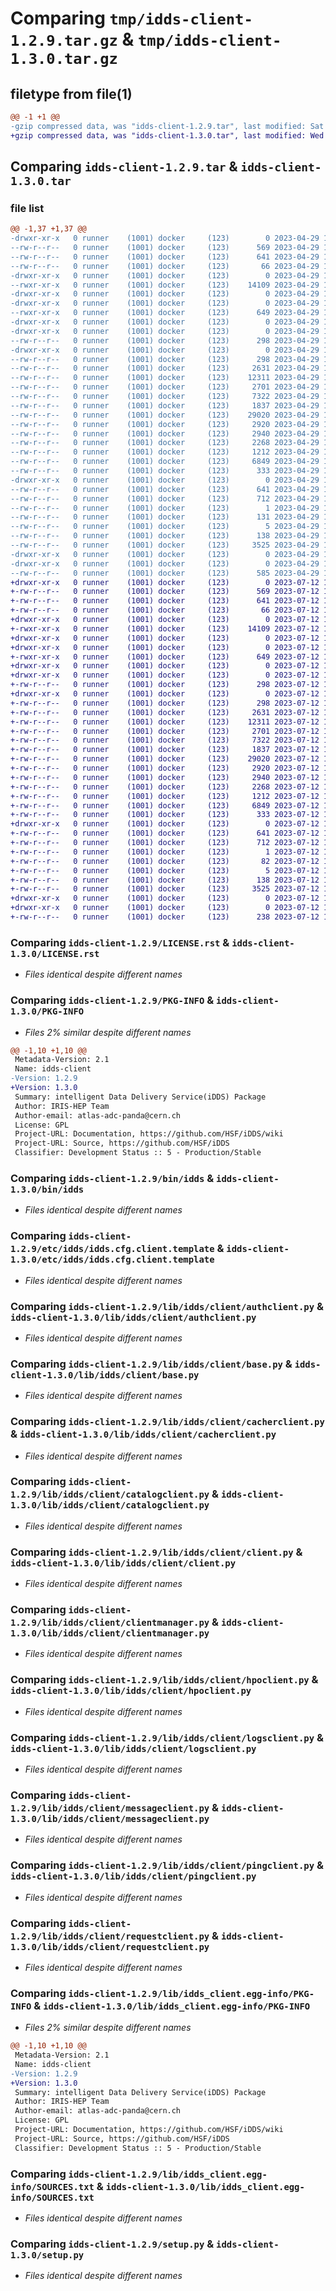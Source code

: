 # Comparing `tmp/idds-client-1.2.9.tar.gz` & `tmp/idds-client-1.3.0.tar.gz`

## filetype from file(1)

```diff
@@ -1 +1 @@
-gzip compressed data, was "idds-client-1.2.9.tar", last modified: Sat Apr 29 19:24:57 2023, max compression
+gzip compressed data, was "idds-client-1.3.0.tar", last modified: Wed Jul 12 16:01:37 2023, max compression
```

## Comparing `idds-client-1.2.9.tar` & `idds-client-1.3.0.tar`

### file list

```diff
@@ -1,37 +1,37 @@
-drwxr-xr-x   0 runner    (1001) docker     (123)        0 2023-04-29 19:24:57.655585 idds-client-1.2.9/
--rw-r--r--   0 runner    (1001) docker     (123)      569 2023-04-29 19:24:44.000000 idds-client-1.2.9/LICENSE.rst
--rw-r--r--   0 runner    (1001) docker     (123)      641 2023-04-29 19:24:57.655585 idds-client-1.2.9/PKG-INFO
--rw-r--r--   0 runner    (1001) docker     (123)       66 2023-04-29 19:24:44.000000 idds-client-1.2.9/README.md
-drwxr-xr-x   0 runner    (1001) docker     (123)        0 2023-04-29 19:24:57.651585 idds-client-1.2.9/bin/
--rwxr-xr-x   0 runner    (1001) docker     (123)    14109 2023-04-29 19:24:44.000000 idds-client-1.2.9/bin/idds
-drwxr-xr-x   0 runner    (1001) docker     (123)        0 2023-04-29 19:24:57.651585 idds-client-1.2.9/etc/
-drwxr-xr-x   0 runner    (1001) docker     (123)        0 2023-04-29 19:24:57.651585 idds-client-1.2.9/etc/idds/
--rwxr-xr-x   0 runner    (1001) docker     (123)      649 2023-04-29 19:24:44.000000 idds-client-1.2.9/etc/idds/idds.cfg.client.template
-drwxr-xr-x   0 runner    (1001) docker     (123)        0 2023-04-29 19:24:57.651585 idds-client-1.2.9/lib/
-drwxr-xr-x   0 runner    (1001) docker     (123)        0 2023-04-29 19:24:57.651585 idds-client-1.2.9/lib/idds/
--rw-r--r--   0 runner    (1001) docker     (123)      298 2023-04-29 19:24:44.000000 idds-client-1.2.9/lib/idds/__init__.py
-drwxr-xr-x   0 runner    (1001) docker     (123)        0 2023-04-29 19:24:57.655585 idds-client-1.2.9/lib/idds/client/
--rw-r--r--   0 runner    (1001) docker     (123)      298 2023-04-29 19:24:44.000000 idds-client-1.2.9/lib/idds/client/__init__.py
--rw-r--r--   0 runner    (1001) docker     (123)     2631 2023-04-29 19:24:44.000000 idds-client-1.2.9/lib/idds/client/authclient.py
--rw-r--r--   0 runner    (1001) docker     (123)    12311 2023-04-29 19:24:44.000000 idds-client-1.2.9/lib/idds/client/base.py
--rw-r--r--   0 runner    (1001) docker     (123)     2701 2023-04-29 19:24:44.000000 idds-client-1.2.9/lib/idds/client/cacherclient.py
--rw-r--r--   0 runner    (1001) docker     (123)     7322 2023-04-29 19:24:44.000000 idds-client-1.2.9/lib/idds/client/catalogclient.py
--rw-r--r--   0 runner    (1001) docker     (123)     1837 2023-04-29 19:24:44.000000 idds-client-1.2.9/lib/idds/client/client.py
--rw-r--r--   0 runner    (1001) docker     (123)    29020 2023-04-29 19:24:44.000000 idds-client-1.2.9/lib/idds/client/clientmanager.py
--rw-r--r--   0 runner    (1001) docker     (123)     2920 2023-04-29 19:24:44.000000 idds-client-1.2.9/lib/idds/client/hpoclient.py
--rw-r--r--   0 runner    (1001) docker     (123)     2940 2023-04-29 19:24:44.000000 idds-client-1.2.9/lib/idds/client/logsclient.py
--rw-r--r--   0 runner    (1001) docker     (123)     2268 2023-04-29 19:24:44.000000 idds-client-1.2.9/lib/idds/client/messageclient.py
--rw-r--r--   0 runner    (1001) docker     (123)     1212 2023-04-29 19:24:44.000000 idds-client-1.2.9/lib/idds/client/pingclient.py
--rw-r--r--   0 runner    (1001) docker     (123)     6849 2023-04-29 19:24:44.000000 idds-client-1.2.9/lib/idds/client/requestclient.py
--rw-r--r--   0 runner    (1001) docker     (123)      333 2023-04-29 19:24:53.000000 idds-client-1.2.9/lib/idds/client/version.py
-drwxr-xr-x   0 runner    (1001) docker     (123)        0 2023-04-29 19:24:57.655585 idds-client-1.2.9/lib/idds_client.egg-info/
--rw-r--r--   0 runner    (1001) docker     (123)      641 2023-04-29 19:24:57.000000 idds-client-1.2.9/lib/idds_client.egg-info/PKG-INFO
--rw-r--r--   0 runner    (1001) docker     (123)      712 2023-04-29 19:24:57.000000 idds-client-1.2.9/lib/idds_client.egg-info/SOURCES.txt
--rw-r--r--   0 runner    (1001) docker     (123)        1 2023-04-29 19:24:57.000000 idds-client-1.2.9/lib/idds_client.egg-info/dependency_links.txt
--rw-r--r--   0 runner    (1001) docker     (123)      131 2023-04-29 19:24:57.000000 idds-client-1.2.9/lib/idds_client.egg-info/requires.txt
--rw-r--r--   0 runner    (1001) docker     (123)        5 2023-04-29 19:24:57.000000 idds-client-1.2.9/lib/idds_client.egg-info/top_level.txt
--rw-r--r--   0 runner    (1001) docker     (123)      138 2023-04-29 19:24:57.655585 idds-client-1.2.9/setup.cfg
--rw-r--r--   0 runner    (1001) docker     (123)     3525 2023-04-29 19:24:44.000000 idds-client-1.2.9/setup.py
-drwxr-xr-x   0 runner    (1001) docker     (123)        0 2023-04-29 19:24:57.651585 idds-client-1.2.9/tools/
-drwxr-xr-x   0 runner    (1001) docker     (123)        0 2023-04-29 19:24:57.655585 idds-client-1.2.9/tools/env/
--rw-r--r--   0 runner    (1001) docker     (123)      585 2023-04-29 19:24:53.000000 idds-client-1.2.9/tools/env/environment.yml
+drwxr-xr-x   0 runner    (1001) docker     (123)        0 2023-07-12 16:01:37.617952 idds-client-1.3.0/
+-rw-r--r--   0 runner    (1001) docker     (123)      569 2023-07-12 16:01:25.000000 idds-client-1.3.0/LICENSE.rst
+-rw-r--r--   0 runner    (1001) docker     (123)      641 2023-07-12 16:01:37.617952 idds-client-1.3.0/PKG-INFO
+-rw-r--r--   0 runner    (1001) docker     (123)       66 2023-07-12 16:01:25.000000 idds-client-1.3.0/README.md
+drwxr-xr-x   0 runner    (1001) docker     (123)        0 2023-07-12 16:01:37.613952 idds-client-1.3.0/bin/
+-rwxr-xr-x   0 runner    (1001) docker     (123)    14109 2023-07-12 16:01:25.000000 idds-client-1.3.0/bin/idds
+drwxr-xr-x   0 runner    (1001) docker     (123)        0 2023-07-12 16:01:37.613952 idds-client-1.3.0/etc/
+drwxr-xr-x   0 runner    (1001) docker     (123)        0 2023-07-12 16:01:37.613952 idds-client-1.3.0/etc/idds/
+-rwxr-xr-x   0 runner    (1001) docker     (123)      649 2023-07-12 16:01:25.000000 idds-client-1.3.0/etc/idds/idds.cfg.client.template
+drwxr-xr-x   0 runner    (1001) docker     (123)        0 2023-07-12 16:01:37.613952 idds-client-1.3.0/lib/
+drwxr-xr-x   0 runner    (1001) docker     (123)        0 2023-07-12 16:01:37.613952 idds-client-1.3.0/lib/idds/
+-rw-r--r--   0 runner    (1001) docker     (123)      298 2023-07-12 16:01:25.000000 idds-client-1.3.0/lib/idds/__init__.py
+drwxr-xr-x   0 runner    (1001) docker     (123)        0 2023-07-12 16:01:37.617952 idds-client-1.3.0/lib/idds/client/
+-rw-r--r--   0 runner    (1001) docker     (123)      298 2023-07-12 16:01:25.000000 idds-client-1.3.0/lib/idds/client/__init__.py
+-rw-r--r--   0 runner    (1001) docker     (123)     2631 2023-07-12 16:01:25.000000 idds-client-1.3.0/lib/idds/client/authclient.py
+-rw-r--r--   0 runner    (1001) docker     (123)    12311 2023-07-12 16:01:25.000000 idds-client-1.3.0/lib/idds/client/base.py
+-rw-r--r--   0 runner    (1001) docker     (123)     2701 2023-07-12 16:01:25.000000 idds-client-1.3.0/lib/idds/client/cacherclient.py
+-rw-r--r--   0 runner    (1001) docker     (123)     7322 2023-07-12 16:01:25.000000 idds-client-1.3.0/lib/idds/client/catalogclient.py
+-rw-r--r--   0 runner    (1001) docker     (123)     1837 2023-07-12 16:01:25.000000 idds-client-1.3.0/lib/idds/client/client.py
+-rw-r--r--   0 runner    (1001) docker     (123)    29020 2023-07-12 16:01:25.000000 idds-client-1.3.0/lib/idds/client/clientmanager.py
+-rw-r--r--   0 runner    (1001) docker     (123)     2920 2023-07-12 16:01:25.000000 idds-client-1.3.0/lib/idds/client/hpoclient.py
+-rw-r--r--   0 runner    (1001) docker     (123)     2940 2023-07-12 16:01:25.000000 idds-client-1.3.0/lib/idds/client/logsclient.py
+-rw-r--r--   0 runner    (1001) docker     (123)     2268 2023-07-12 16:01:25.000000 idds-client-1.3.0/lib/idds/client/messageclient.py
+-rw-r--r--   0 runner    (1001) docker     (123)     1212 2023-07-12 16:01:25.000000 idds-client-1.3.0/lib/idds/client/pingclient.py
+-rw-r--r--   0 runner    (1001) docker     (123)     6849 2023-07-12 16:01:25.000000 idds-client-1.3.0/lib/idds/client/requestclient.py
+-rw-r--r--   0 runner    (1001) docker     (123)      333 2023-07-12 16:01:34.000000 idds-client-1.3.0/lib/idds/client/version.py
+drwxr-xr-x   0 runner    (1001) docker     (123)        0 2023-07-12 16:01:37.617952 idds-client-1.3.0/lib/idds_client.egg-info/
+-rw-r--r--   0 runner    (1001) docker     (123)      641 2023-07-12 16:01:37.000000 idds-client-1.3.0/lib/idds_client.egg-info/PKG-INFO
+-rw-r--r--   0 runner    (1001) docker     (123)      712 2023-07-12 16:01:37.000000 idds-client-1.3.0/lib/idds_client.egg-info/SOURCES.txt
+-rw-r--r--   0 runner    (1001) docker     (123)        1 2023-07-12 16:01:37.000000 idds-client-1.3.0/lib/idds_client.egg-info/dependency_links.txt
+-rw-r--r--   0 runner    (1001) docker     (123)       82 2023-07-12 16:01:37.000000 idds-client-1.3.0/lib/idds_client.egg-info/requires.txt
+-rw-r--r--   0 runner    (1001) docker     (123)        5 2023-07-12 16:01:37.000000 idds-client-1.3.0/lib/idds_client.egg-info/top_level.txt
+-rw-r--r--   0 runner    (1001) docker     (123)      138 2023-07-12 16:01:37.617952 idds-client-1.3.0/setup.cfg
+-rw-r--r--   0 runner    (1001) docker     (123)     3525 2023-07-12 16:01:25.000000 idds-client-1.3.0/setup.py
+drwxr-xr-x   0 runner    (1001) docker     (123)        0 2023-07-12 16:01:37.613952 idds-client-1.3.0/tools/
+drwxr-xr-x   0 runner    (1001) docker     (123)        0 2023-07-12 16:01:37.617952 idds-client-1.3.0/tools/env/
+-rw-r--r--   0 runner    (1001) docker     (123)      238 2023-07-12 16:01:34.000000 idds-client-1.3.0/tools/env/environment.yml
```

### Comparing `idds-client-1.2.9/LICENSE.rst` & `idds-client-1.3.0/LICENSE.rst`

 * *Files identical despite different names*

### Comparing `idds-client-1.2.9/PKG-INFO` & `idds-client-1.3.0/PKG-INFO`

 * *Files 2% similar despite different names*

```diff
@@ -1,10 +1,10 @@
 Metadata-Version: 2.1
 Name: idds-client
-Version: 1.2.9
+Version: 1.3.0
 Summary: intelligent Data Delivery Service(iDDS) Package
 Author: IRIS-HEP Team
 Author-email: atlas-adc-panda@cern.ch
 License: GPL
 Project-URL: Documentation, https://github.com/HSF/iDDS/wiki
 Project-URL: Source, https://github.com/HSF/iDDS
 Classifier: Development Status :: 5 - Production/Stable
```

### Comparing `idds-client-1.2.9/bin/idds` & `idds-client-1.3.0/bin/idds`

 * *Files identical despite different names*

### Comparing `idds-client-1.2.9/etc/idds/idds.cfg.client.template` & `idds-client-1.3.0/etc/idds/idds.cfg.client.template`

 * *Files identical despite different names*

### Comparing `idds-client-1.2.9/lib/idds/client/authclient.py` & `idds-client-1.3.0/lib/idds/client/authclient.py`

 * *Files identical despite different names*

### Comparing `idds-client-1.2.9/lib/idds/client/base.py` & `idds-client-1.3.0/lib/idds/client/base.py`

 * *Files identical despite different names*

### Comparing `idds-client-1.2.9/lib/idds/client/cacherclient.py` & `idds-client-1.3.0/lib/idds/client/cacherclient.py`

 * *Files identical despite different names*

### Comparing `idds-client-1.2.9/lib/idds/client/catalogclient.py` & `idds-client-1.3.0/lib/idds/client/catalogclient.py`

 * *Files identical despite different names*

### Comparing `idds-client-1.2.9/lib/idds/client/client.py` & `idds-client-1.3.0/lib/idds/client/client.py`

 * *Files identical despite different names*

### Comparing `idds-client-1.2.9/lib/idds/client/clientmanager.py` & `idds-client-1.3.0/lib/idds/client/clientmanager.py`

 * *Files identical despite different names*

### Comparing `idds-client-1.2.9/lib/idds/client/hpoclient.py` & `idds-client-1.3.0/lib/idds/client/hpoclient.py`

 * *Files identical despite different names*

### Comparing `idds-client-1.2.9/lib/idds/client/logsclient.py` & `idds-client-1.3.0/lib/idds/client/logsclient.py`

 * *Files identical despite different names*

### Comparing `idds-client-1.2.9/lib/idds/client/messageclient.py` & `idds-client-1.3.0/lib/idds/client/messageclient.py`

 * *Files identical despite different names*

### Comparing `idds-client-1.2.9/lib/idds/client/pingclient.py` & `idds-client-1.3.0/lib/idds/client/pingclient.py`

 * *Files identical despite different names*

### Comparing `idds-client-1.2.9/lib/idds/client/requestclient.py` & `idds-client-1.3.0/lib/idds/client/requestclient.py`

 * *Files identical despite different names*

### Comparing `idds-client-1.2.9/lib/idds_client.egg-info/PKG-INFO` & `idds-client-1.3.0/lib/idds_client.egg-info/PKG-INFO`

 * *Files 2% similar despite different names*

```diff
@@ -1,10 +1,10 @@
 Metadata-Version: 2.1
 Name: idds-client
-Version: 1.2.9
+Version: 1.3.0
 Summary: intelligent Data Delivery Service(iDDS) Package
 Author: IRIS-HEP Team
 Author-email: atlas-adc-panda@cern.ch
 License: GPL
 Project-URL: Documentation, https://github.com/HSF/iDDS/wiki
 Project-URL: Source, https://github.com/HSF/iDDS
 Classifier: Development Status :: 5 - Production/Stable
```

### Comparing `idds-client-1.2.9/lib/idds_client.egg-info/SOURCES.txt` & `idds-client-1.3.0/lib/idds_client.egg-info/SOURCES.txt`

 * *Files identical despite different names*

### Comparing `idds-client-1.2.9/setup.py` & `idds-client-1.3.0/setup.py`

 * *Files identical despite different names*

